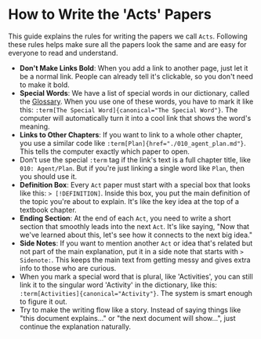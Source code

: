 # How to Write the 'Acts' Papers

This guide explains the rules for writing the papers we call `Acts`. Following these rules helps make sure all the papers look the same and are easy for everyone to read and understand.

- **Don't Make Links Bold**: When you add a link to another page, just let it be a normal link. People can already tell it's clickable, so you don't need to make it bold.
- **Special Words**: We have a list of special words in our dictionary, called the [Glossary](./000_glossary.md). When you use one of these words, you have to mark it like this: `:term[The Special Word]{canonical="The Special Word"}`. The computer will automatically turn it into a cool link that shows the word's meaning.
- **Links to Other Chapters**: If you want to link to a whole other chapter, you use a similar code like `:term[Plan]{href="./010_agent_plan.md"}`. This tells the computer exactly which paper to open.
- Don’t use the special `:term` tag if the link's text is a full chapter title, like `010: Agent/Plan`. But if you're just linking a single word like `Plan`, then you should use it.
- **Definition Box**: Every `Act` paper must start with a special box that looks like this: `> [!DEFINITION]`. Inside this box, you put the main definition of the topic you're about to explain. It's like the key idea at the top of a textbook chapter.
- **Ending Section**: At the end of each `Act`, you need to write a short section that smoothly leads into the next `Act`. It's like saying, "Now that we've learned about this, let's see how it connects to the next big idea."
- **Side Notes**: If you want to mention another `Act` or idea that's related but not part of the main explanation, put it in a side note that starts with `> Sidenote:`. This keeps the main text from getting messy and gives extra info to those who are curious.
- When you mark a special word that is plural, like 'Activities', you can still link it to the singular word 'Activity' in the dictionary, like this: `:term[Activities]{canonical="Activity"}`. The system is smart enough to figure it out.
- Try to make the writing flow like a story. Instead of saying things like "this document explains..." or "the next document will show...", just continue the explanation naturally.
